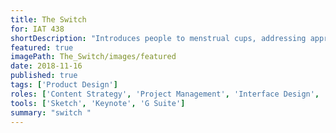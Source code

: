 ```yaml
---
title: The Switch
for: IAT 438
shortDescription: "Introduces people to menstrual cups, addressing apprehensions and increasing customer confidence"
featured: true
imagePath: The_Switch/images/featured
date: 2018-11-16
published: true
tags: ['Product Design']
roles: ['Content Strategy', 'Project Management', 'Interface Design', 'User Research']
tools: ['Sketch', 'Keynote', 'G Suite']
summary: "switch "
---
```

